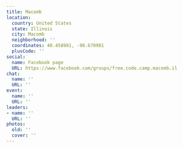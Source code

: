 ```yaml
---
title: Macomb
location:
  country: United States
  state: Illinois
  city: Macomb
  neighborhood: ''
  coordinates: 40.458981, -90.670981
  plusCode: ''
social:
  name: Facebook page
  URL: https://www.facebook.com/groups/free.code.camp.macomb.il
chat:
  name: ''
  URL: ''
event:
  name: ''
  URL: ''
leaders:
- name: ''
  URL: ''
photos:
  old: ''
  cover: ''
---
```

